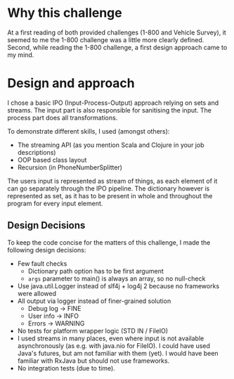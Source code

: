# Why this challenge

At a first reading of both provided challenges (1-800 and Vehicle Survey),
it seemed to me the 1-800 challenge was a little more clearly defined.
Second, while reading the 1-800 challenge, a first design approach came to my mind.

# Design and approach

I chose a basic IPO (Input-Process-Output) approach relying on sets and streams.
The input part is also responsible for sanitising the input.
The process part does all transformations.

To demonstrate different skills, I used (amongst others):

- The streaming API (as you mention Scala and Clojure in your job descriptions)
- OOP based class layout
- Recursion (in PhoneNumberSplitter)

The users input is represented as stream of things,
as each element of it can go separately through the IPO pipeline.
The dictionary however is represented as set,
as it has to be present in whole and throughout the program for every input element.

## Design Decisions

To keep the code concise for the matters of this challenge, I made the following design decisions:

- Few fault checks
    - Dictionary path option has to be first argument
    - `args` parameter to main() is always an array, so no null-check
- Use java.util.Logger instead of slf4j + log4j 2 because no frameworks were allowed
- All output via logger instead of finer-grained solution
    - Debug log -> FINE
    - User info -> INFO
    - Errors -> WARNING
- No tests for platform wrapper logic (STD IN / FileIO)
- I used streams in many places, even where input is not available asynchronously
  (as e.g. with java.nio for FileIO).
  I could have used Java's futures, but am not familiar with them (yet).
  I would have been familiar with RxJava but should not use frameworks.
- No integration tests (due to time).

